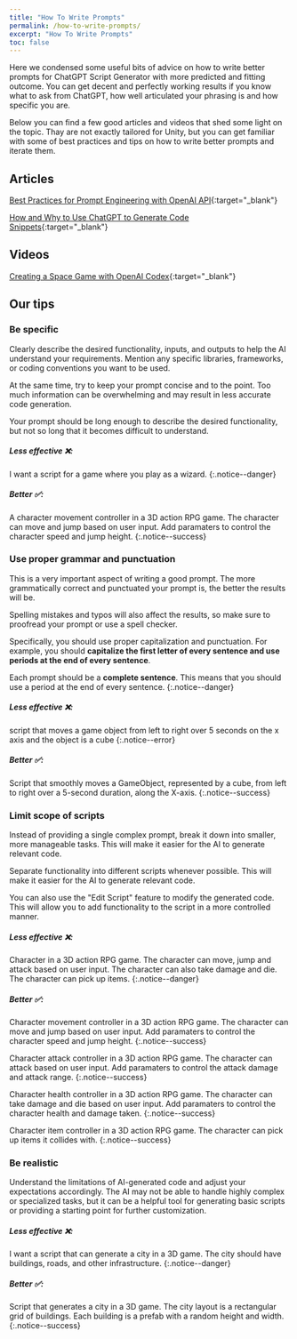 ```yaml
---
title: "How To Write Prompts"
permalink: /how-to-write-prompts/
excerpt: "How To Write Prompts"
toc: false
---
```


Here we condensed some useful bits of advice on how to write better prompts for ChatGPT Script Generator with more predicted and fitting outcome.
You can get decent and perfectly working results if you know what to ask from ChatGPT, how well articulated your phrasing is and how specific you are.

Below you can find a few good articles and videos that shed some light on the topic. Thay are not exactly tailored for Unity, but you can get familiar with some of best practices and tips on how to write better prompts and iterate them.

## Articles

[Best Practices for Prompt Engineering with OpenAI API](https://help.openai.com/en/articles/6654000-best-practices-for-prompt-engineering-with-openai-api){:target="_blank"}

[How and Why to Use ChatGPT to Generate Code Snippets](https://www.griproom.com/fun/how-and-why-to-use-chat-gpt-to-generate-code-snippets){:target="_blank"}

## Videos

[Creating a Space Game with OpenAI Codex](https://youtu.be/Zm9B-DvwOgw){:target="_blank"}

## Our tips

### Be specific
Clearly describe the desired functionality, inputs, and outputs to help the AI understand your requirements. Mention any specific libraries, frameworks, or coding conventions you want to be used.

At the same time, try to keep your prompt concise and to the point. Too much information can be overwhelming and may result in less accurate code generation.

Your prompt should be long enough to describe the desired functionality, but not so long that it becomes difficult to understand.

##### Less effective ❌:

I want a script for a game where you play as a wizard.
{:.notice--danger}

##### Better ✅:

A character movement controller in a 3D action RPG game. The character can move and jump based on user input. Add paramaters to control the character speed and jump height.
{:.notice--success}


### Use proper grammar and punctuation
This is a very important aspect of writing a good prompt. The more grammatically correct and punctuated your prompt is, the better the results will be.

Spelling mistakes and typos will also affect the results, so make sure to proofread your prompt or use a spell checker.

Specifically, you should use proper capitalization and punctuation. For example, you should **capitalize the first letter of every sentence and use periods at the end of every sentence**.

Each prompt should be a **complete sentence**. This means that you should use a period at the end of every sentence.
{:.notice--danger}

##### Less effective ❌:

script that moves a game object from left to right over 5 seconds on the x axis and the object is a cube
{:.notice--error}

##### Better ✅:

Script that smoothly moves a GameObject, represented by a cube, from left to right over a 5-second duration, along the X-axis.
{:.notice--success}


### Limit scope of scripts

Instead of providing a single complex prompt, break it down into smaller, more manageable tasks. This will make it easier for the AI to generate relevant code.

Separate functionality into different scripts whenever possible. This will make it easier for the AI to generate relevant code.

You can also use the "Edit Script" feature to modify the generated code. This will allow you to add functionality to the script in a more controlled manner.

##### Less effective ❌:

Character in a 3D action RPG game. The character can move, jump and attack based on user input. The character can also take damage and die. The character can pick up items.
{:.notice--danger}

##### Better ✅:

Character movement controller in a 3D action RPG game. The character can move and jump based on user input. Add paramaters to control the character speed and jump height.
{:.notice--success}

Character attack controller in a 3D action RPG game. The character can attack based on user input. Add paramaters to control the attack damage and attack range.
{:.notice--success}

Character health controller in a 3D action RPG game. The character can take damage and die based on user input. Add paramaters to control the character health and damage taken.
{:.notice--success}

Character item controller in a 3D action RPG game. The character can pick up items it collides with.
{:.notice--success}


### Be realistic

Understand the limitations of AI-generated code and adjust your expectations accordingly. The AI may not be able to handle highly complex or specialized tasks, but it can be a helpful tool for generating basic scripts or providing a starting point for further customization.

##### Less effective ❌:

I want a script that can generate a city in a 3D game. The city should have buildings, roads, and other infrastructure.
{:.notice--danger}

##### Better ✅:

Script that generates a city in a 3D game. The city layout is a rectangular grid of buildings. Each building is a prefab with a random height and width.
{:.notice--success}
